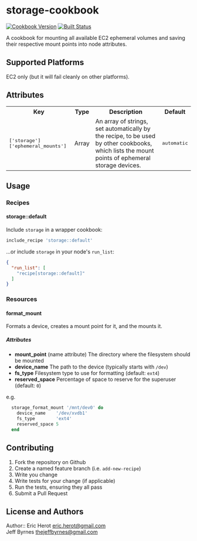 # storage-cookbook

[![Cookbook Version](https://img.shields.io/cookbook/v/storage.svg?style=flat)](https://supermarket.getchef.com/cookbooks/storage)
[![Built Status](https://circleci.com/git/jeffbyrnes/storage.svg?style=svg)](https://circleci.com/gh/jeffbyrnes/storage-cookbook/21)

A cookbook for mounting all available EC2 ephemeral volumes and saving their
respective mount points into node attributes.

## Supported Platforms

EC2 only (but it will fail cleanly on other platforms).

## Attributes

<table>
  <tr>
    <th>Key</th>
    <th>Type</th>
    <th>Description</th>
    <th>Default</th>
  </tr>
  <tr>
    <td><tt>['storage']['ephemeral_mounts']</tt></td>
    <td>Array</td>
    <td>An array of strings, set automatically by the recipe, to be used by other cookbooks, which lists the mount points of ephemeral storage devices.</td>
    <td><tt>automatic</tt></td>
  </tr>
</table>

## Usage

### Recipes

#### storage::default

Include `storage` in a wrapper cookbook:

```ruby
include_recipe 'storage::default'
```

...or include `storage` in your node's `run_list`:

```json
{
  "run_list": [
    "recipe[storage::default]"
  ]
}
```

### Resources

#### format_mount

Formats a device, creates a mount point for it, and the mounts it.

##### Attributes

* **mount_point** (name attribute) The directory where the filesystem should be mounted
* **device_name** The path to the device (typically starts with `/dev`)
* **fs_type** Filesystem type to use for formatting (default: `ext4`)
* **reserved_space** Percentage of space to reserve for the superuser (default: `0`)

e.g.
```ruby
  storage_format_mount '/mnt/dev0' do
    device_name    '/dev/xvdb1'
    fs_type        'ext4'
    reserved_space 5
  end
```

## Contributing

1. Fork the repository on Github
2. Create a named feature branch (i.e. `add-new-recipe`)
3. Write you change
4. Write tests for your change (if applicable)
5. Run the tests, ensuring they all pass
6. Submit a Pull Request

## License and Authors

Author:: Eric Herot <eric.herot@gmail.com>  
Jeff Byrnes <thejeffbyrnes@gmail.com>
